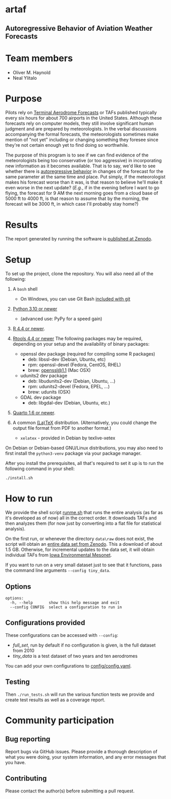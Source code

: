 # artaf

## Autoregressive Behavior of Aviation Weather Forecasts

# Team members

- Oliver M. Haynold
- Neal Ylitalo

# Purpose

Pilots rely on [Terminal Aerodrome Forecasts](https://en.wikipedia.org/wiki/Terminal_aerodrome_forecast) or TAFs
published typically every six hours for about 700 airports in the United States. Although these forecasts rely on
computer models, they still involve significant human judgment and are prepared by meteorologists. In the verbal
discussions accompanying the formal forecasts, the meteorologists sometimes make mention of "not yet" including or
changing something they foresee since they're not certain enough yet to find doing so worthwhile.

The purpose of this program is to see if we can find evidence of the meteorologists being too conservative (or too
aggressive) in incorporating new information as it becomes available. That is to say, we'd like to see whether there is
[autoregressive behavior](https://en.wikipedia.org/wiki/Autoregressive_model) in changes of the forecast for the same
parameter at the same time and place. Put simply, if the meteorologist makes his forecast worse than it was, is that
reason to believe he'll make it even worse in the next update? (*E.g.*, if in the evening before I want to go flying,
the forecast for 9 AM the next morning goes from a cloud base of 5000 ft to 4000 ft, is that reason to assume that by
the morning, the forecast will be 3000 ft, in which case I'll probably stay home?)

# Results

The report generated by running the software is [published at Zenodo](https://doi.org/10.5281/zenodo.14954569).

# Setup

To set up the project, clone the repository. You will also need all of the following: 

1. A ``bash`` shell
   - On Windows, you can use Git Bash [included with git](https://git-scm.com/downloads/win)
2. [Python 3.10 or newer](https://www.python.org/downloads/)
   - (advanced use: PyPy for a speed gain)
3. [R 4.4 or newer](https://cran.r-project.org/).
4. [Rtools 4.4 or newer](https://cran.r-project.org/bin/windows/Rtools/rtools44/rtools.html)
   The following packages may be required, depending on your setup and the availability of binary
   packages:
   -  openssl dev package (required for compiling some R packages)
      - deb: libssl-dev (Debian, Ubuntu, etc)
      - rpm: openssl-devel (Fedora, CentOS, RHEL)
      - brew: openssl@1.1 (Mac OSX)
   - udunits2 dev package 
      - deb: libudunits2-dev (Debian, Ubuntu, ...)
      - rpm: udunits2-devel (Fedora, EPEL, ...)
      - brew: udunits (OSX)
   - GDAL dev package 
     - deb: libgdal-dev (Debian, Ubuntu, etc.)

5. [Quarto 1.6 or newer](https://quarto.org/docs/get-started/).
6. A common [(La)TeX](https://www.tug.org/texlive/) distribution. (Alternatively, you could change the output file format from PDF to another format.)
   - ``xelatex`` - provided in Debian by texlive-xetex

On Debian or Debian-based GNU/Linux distributions, you may also need to first install the ``python3-venv`` package via your 
package manager.

After you install the prerequisites, all that's required to set it up is to run the following command in your shell:

```commandline
./install.sh
```

# How to run

We provide the shell script [runme.sh](runme.sh) that runs the entire analysis (as far as it's developed
as of now) all in the correct order. It downloads TAFs and then analyzes them (for now just by converting into a flat
file for statistical analysis).

On the first run, or whenever the directory `data\raw` does not exist, the script will obtain an [entire data set
from Zenodo](https://zenodo.org/records/14954564). This a download of about 1.5 GB. Otherwise, for incremental updates
to the data set, it will obtain individual TAFs from [Iowa Environmental Mesonet](https://mesonet.agron.iastate.edu/). 

If you want to run on a very small dataset just to see that it functions, pass the command line arguments
``--config tiny_data``.

## Options

```
options:
  -h, --help       show this help message and exit
  --config CONFIG  select a configuration to run in
```

## Configurations provided

These configurations can be accessed with `--config`:

- *full_set*, run by default if no configuration is given, is the full dataset from 2010
- *tiny_data* is a test dataset of two years and ten aerodromes

You can add your own configurations to [config/config.yaml](config/config.yaml).

## Testing

Then `./run_tests.sh` will run the various function tests we provide and create test results as well as a
coverage report.

# Community participation

## Bug reporting
Report bugs via GitHub issues. Please provide a thorough description of what you were doing, your system information, and any error messages that you have.

## Contributing
Please contact the author(s) before submitting a pull request.